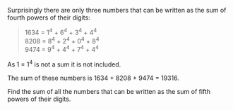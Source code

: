 
<p>Surprisingly there are only three numbers that can be written as the sum of fourth powers of their digits:</p>
<blockquote>1634 = 1<sup>4</sup> + 6<sup>4</sup> + 3<sup>4</sup> + 4<sup>4</sup><br />
8208 = 8<sup>4</sup> + 2<sup>4</sup> + 0<sup>4</sup> + 8<sup>4</sup><br />
9474 = 9<sup>4</sup> + 4<sup>4</sup> + 7<sup>4</sup> + 4<sup>4</sup></blockquote>
<p class="info">As 1 = 1<sup>4</sup> is not a sum it is not included.</p>
<p>The sum of these numbers is 1634 + 8208 + 9474 = 19316.</p>
<p>Find the sum of all the numbers that can be written as the sum of fifth powers of their digits.</p>

